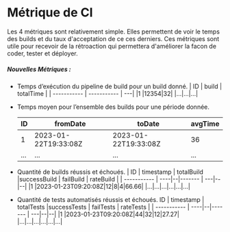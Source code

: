 # Métrique de CI

Les 4 métriques sont relativement simple. Elles permettent de voir le temps des builds et du taux d'acceptation de ce ces derniers.
Ces métriques sont utile pour recevoir de la rétroaction qui permettera d'améliorer la facon de coder, tester et déployer.


##### Nouvelles Métriques :

- Temps d’exécution du pipeline de build pour un build donné.
    | ID | build | totalTime |
    | ----------- | ----------- | ---|
    |1         |12354|32|
    |...|...|...|


- Temps moyen pour l’ensemble des builds pour une période donnée.

    | ID | fromDate | toDate | avgTime |
    | ----------- | ----------- | ---| --- |
    |1         |2023-01-22T19:33:08Z|2023-01-22T19:33:08Z| 36
    |...|...|...|...|

- Quantité de builds réussis et échoués.
    | ID | timestamp | totalBuild |successBuild | failBuild | rateBuild |
    | ----------- | ----|--|------- | ---|--|--|
    |1         |2023-01-23T09:20:08Z|12|8|4|66.66|
    |...|...|...|...|...|...|
- Quantité de tests automatisés réussis et échoués.
     ID | timestamp | totalTests |successTests | failTests | rateTests |
    | ----------- | ----|--|------- | ---|--|--|
    |1         |2023-01-23T09:20:08Z|44|32|12|27.27|
    |...|...|...|...|...|...|